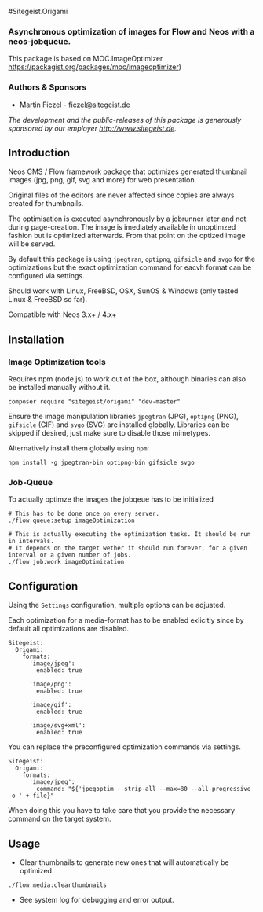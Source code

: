 #Sitegeist.Origami
### Asynchronous optimization of images for Flow and Neos with a neos-jobqueue. 

This package is based on MOC.ImageOptimizer https://packagist.org/packages/moc/imageoptimizer)

### Authors & Sponsors

* Martin Ficzel - ficzel@sitegeist.de

*The development and the public-releases of this package is generously sponsored by our employer http://www.sitegeist.de.*

## Introduction

Neos CMS / Flow framework package that optimizes generated thumbnail images (jpg, png, gif, svg and more) for web presentation.

Original files of the editors are never affected since copies are always created for thumbnails.

The optimisation is executed asynchronously by a jobrunner later and not during page-creation. The image is imediately 
available in unoptimzed fashion but is optimized afterwards. From that point on the optized image will be served.   

By default this package is using `jpegtran`, `optipng`, `gifsicle` and `svgo` for the optimizations but the exact optimization 
command for eacvh format can be configured via settings.

Should work with Linux, FreeBSD, OSX, SunOS & Windows (only tested Linux & FreeBSD so far).

Compatible with Neos 3.x+ / 4.x+

## Installation

### Image Optimization tools

Requires npm (node.js) to work out of the box, although binaries can also be installed manually without it.

`composer require "sitegeist/origami" "dev-master"`

Ensure the image manipulation libraries `jpegtran` (JPG), `optipng` (PNG), `gifsicle` (GIF) and `svgo` (SVG) are installed globally.
Libraries can be skipped if desired, just make sure to disable those mimetypes. 

Alternatively install them globally using `npm`:

```
npm install -g jpegtran-bin optipng-bin gifsicle svgo
```

### Job-Queue

To actually optimze the images the jobqeue has to be initialized 

```
# This has to be done once on every server.
./flow queue:setup imageOptimization

# This is actually executing the optimization tasks. It should be run in intervals. 
# It depends on the target wether it should run forever, for a given interval or a given number of jobs.
./flow job:work imageOptimization
```

## Configuration

Using the `Settings` configuration, multiple options can be adjusted.

Each optimization for a media-format has to be enabled exlicitly since by default
all optimizations are disabled.

```
Sitegeist:
  Origami:
    formats:
      'image/jpeg':
        enabled: true

      'image/png':
        enabled: true
        
      'image/gif':
        enabled: true

      'image/svg+xml':
        enabled: true
```

You can replace the preconfigured optimization commands via settings.

```
Sitegeist:
  Origami:
    formats:
      'image/jpeg':
        command: "${'jpegoptim --strip-all --max=80 --all-progressive -o ' + file}"
```

When doing this you have to take care that you provide the necessary command on the target system.

## Usage

* Clear thumbnails to generate new ones that will automatically be optimized.

`./flow media:clearthumbnails`

* See system log for debugging and error output.
